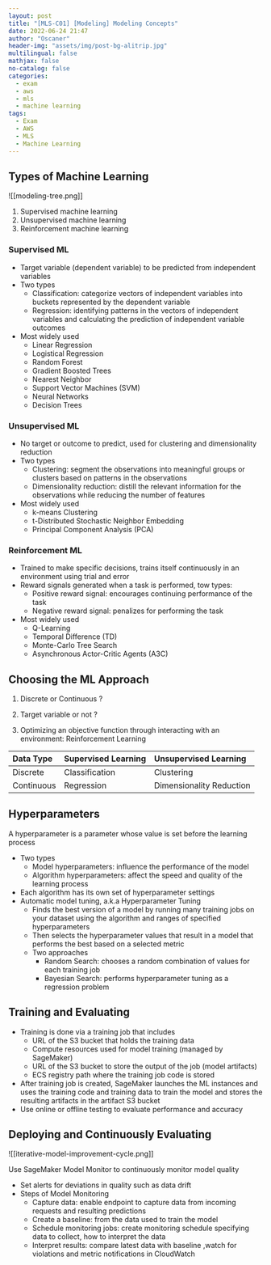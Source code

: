 ```yaml
---
layout: post
title: "[MLS-C01] [Modeling] Modeling Concepts"
date: 2022-06-24 21:47
author: "Oscaner"
header-img: "assets/img/post-bg-alitrip.jpg"
multilingual: false
mathjax: false
no-catalog: false
categories:
  - exam
  - aws
  - mls
  - machine learning
tags:
  - Exam
  - AWS
  - MLS
  - Machine Learning
---
```


## Types of Machine Learning

![[modeling-tree.png]]

1. Supervised machine learning
2. Unsupervised machine learning
3. Reinforcement machine learning

### Supervised ML

- Target variable (dependent variable) to be predicted from independent variables
- Two types
    - Classification: categorize vectors of independent variables into buckets represented by the dependent variable
    - Regression: identifying patterns in the vectors of independent variables and calculating the prediction of independent variable outcomes
- Most widely used
    - Linear Regression
    - Logistical Regression
    - Random Forest
    - Gradient Boosted Trees
    - Nearest Neighbor
    - Support Vector Machines (SVM)
    - Neural Networks
    - Decision Trees

### Unsupervised ML

- No target or outcome to predict, used for clustering and dimensionality reduction
- Two types
    - Clustering: segment the observations into meaningful groups or clusters based on patterns in the observations
    - Dimensionality reduction: distill the relevant information for the observations while reducing the number of features
- Most widely used
    - k-means Clustering
    - t-Distributed Stochastic Neighbor Embedding
    - Principal Component Analysis (PCA)

### Reinforcement ML

- Trained to make specific decisions, trains itself continuously in an environment using trial and error
- Reward signals generated when a task is performed, tow types:
    - Positive reward signal: encourages continuing performance of the task
    - Negative reward signal: penalizes for performing the task
- Most widely used
    - Q-Learning
    - Temporal Difference (TD)
    - Monte-Carlo Tree Search
    - Asynchronous Actor-Critic Agents (A3C)

## Choosing the ML Approach

1. Discrete or Continuous ?

2. Target variable or not ?

3. Optimizing an objective function through interacting with an environment: Reinforcement Learning

| Data Type | Supervised Learning | Unsupervised Learning |
| :--- | :--- | :--- |
| Discrete | Classification | Clustering |
| Continuous | Regression | Dimensionality Reduction |

## Hyperparameters

A hyperparameter is a parameter whose value is set before the learning process

- Two types
    - Model hyperparameters: influence the performance of the model
    - Algorithm hyperparameters: affect the speed and quality of the learning process
- Each algorithm has its own set of hyperparameter settings
- Automatic model tuning, a.k.a Hyperparameter Tuning
    - Finds the best version of a model by running many training jobs on your dataset using the algorithm and ranges of specified hyperparameters
    - Then selects the hyperparameter values that result in a model that performs the best based on a selected metric
    - Two approaches
        - Random Search: chooses a random combination of values for each training job
        - Bayesian Search: performs hyperparameter tuning as a regression problem

## Training and Evaluating

- Training is done via a training job that includes
    - URL of the S3 bucket that holds the training data
    - Compute resources used for model training (managed by SageMaker)
    - URL of the S3 bucket to store the output of the job (model artifacts)
    - ECS registry path where the training job code is stored
- After training job is created, SageMaker launches the ML instances and uses the training code and training data to train the model and stores the resulting artifacts in the artifact S3 bucket
- Use online or offline testing to evaluate performance and accuracy

## Deploying and Continuously Evaluating

![[iterative-model-improvement-cycle.png]]

Use SageMaker Model Monitor to continuously monitor model quality

- Set alerts for deviations in quality such as data drift
- Steps of Model Monitoring
    - Capture data: enable endpoint to capture data from incoming requests and resulting predictions
    - Create a baseline: from the data used to train the model
    - Schedule monitoring jobs: create monitoring schedule specifying data to collect, how to interpret the data
    - Interpret results: compare latest data with baseline ,watch for violations and metric notifications in CloudWatch
